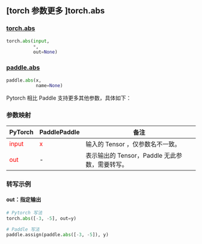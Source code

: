 ## [torch 参数更多 ]torch.abs

### [torch.abs](https://pytorch.org/docs/stable/generated/torch.abs.html?highlight=abs#torch.abs)

```python
torch.abs(input,
          *,
          out=None)
```

### [paddle.abs](https://www.paddlepaddle.org.cn/documentation/docs/zh/develop/api/paddle/abs_cn.html#abs)

```python
paddle.abs(x,
           name=None)
```

Pytorch 相比 Paddle 支持更多其他参数，具体如下：

### 参数映射
| PyTorch       | PaddlePaddle | 备注                                                   |
| ------------- | ------------ | ------------------------------------------------------ |
| <font color='red'> input </font>         | <font color='red'> x </font>            | 输入的 Tensor ，仅参数名不一致。                                     |
| <font color='red'> out </font>           | -            | 表示输出的 Tensor，Paddle 无此参数，需要转写。              |


### 转写示例

#### out：指定输出
```python
# Pytorch 写法
torch.abs([-3, -5], out=y)

# Paddle 写法
paddle.assign(paddle.abs([-3, -5]), y)
```
